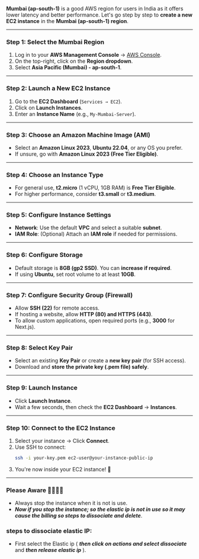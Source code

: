 **Mumbai (ap-south-1)** is a good AWS region for users in India as it offers lower latency and better performance. Let's go step by step to **create a new EC2 instance** in the **Mumbai (ap-south-1) region**.

---

### **Step 1: Select the Mumbai Region**
1. Log in to your **AWS Management Console** → [AWS Console](https://aws.amazon.com/console/).  
2. On the top-right, click on the **Region dropdown**.  
3. Select **Asia Pacific (Mumbai) - ap-south-1**.

---

### **Step 2: Launch a New EC2 Instance**
1. Go to the **EC2 Dashboard** (`Services → EC2`).
2. Click on **Launch Instances**.
3. Enter an **Instance Name** (e.g., `My-Mumbai-Server`).

---

### **Step 3: Choose an Amazon Machine Image (AMI)**
- Select an **Amazon Linux 2023**, **Ubuntu 22.04**, or any OS you prefer.
- If unsure, go with **Amazon Linux 2023 (Free Tier Eligible)**.

---

### **Step 4: Choose an Instance Type**
- For general use, **t2.micro** (1 vCPU, 1GB RAM) is **Free Tier Eligible**.  
- For higher performance, consider **t3.small** or **t3.medium**.

---

### **Step 5: Configure Instance Settings**
- **Network**: Use the default **VPC** and select a suitable **subnet**.  
- **IAM Role**: (Optional) Attach an **IAM role** if needed for permissions.  

---

### **Step 6: Configure Storage**
- Default storage is **8GB (gp2 SSD)**. You can **increase if required**.  
- If using **Ubuntu**, set root volume to at least **10GB**.  

---

### **Step 7: Configure Security Group (Firewall)**
- Allow **SSH (22)** for remote access.  
- If hosting a website, allow **HTTP (80) and HTTPS (443)**.  
- To allow custom applications, open required ports (e.g., **3000** for Next.js).  

---

### **Step 8: Select Key Pair**
- Select an existing **Key Pair** or create a **new key pair** (for SSH access).  
- Download and **store the private key (.pem file) safely**.  

---

### **Step 9: Launch Instance**
- Click **Launch Instance**.
- Wait a few seconds, then check the **EC2 Dashboard** → **Instances**.

---

### **Step 10: Connect to the EC2 Instance**
1. Select your instance → Click **Connect**.  
2. Use SSH to connect:  
   ```sh
   ssh -i your-key.pem ec2-user@your-instance-public-ip
   ```
3. You're now inside your EC2 instance! 🚀  

---

### Please Aware 🚨🚨🚨🚨
- Always stop the instance when it is not is use.
- ***Now if you stop the instance; so the elastic ip is not in use so it may cause the billing so steps to dissociate and delete***.

### steps to dissociate elastic IP:
- First select the Elastic ip ( ***then click on actions and select dissociate*** and ***then release elastic ip*** ).

